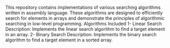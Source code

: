 This repository contains implementations of various searching algorithms written in assembly language. These algorithms are designed to efficiently search for elements in arrays and demonstrate the principles of algorithmic searching in low-level programming.
Algorithms Included
1- Linear Search
Description: Implements the linear search algorithm to find a target element in an array.
2- Binary Search
Description: Implements the binary search algorithm to find a target element in a sorted array.
